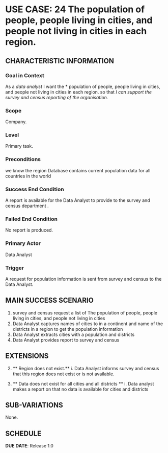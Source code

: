 # USE CASE: 24 The population of people, people living in cities, and people not living in cities in each region.

## CHARACTERISTIC INFORMATION

### Goal in Context

As a *data analyst* I want the *  population of people, people living in cities, and people not living in cities in each region. so that *I can support the survey and census reporting of the organisation.*

### Scope

Company.

### Level

Primary task.

### Preconditions

we know the region  Database contains current population data for all countries in the world

### Success End Condition

A report is available for the Data Analyst to provide to the survey and census department  .

### Failed End Condition

No report is produced.

### Primary Actor

Data Analyst

### Trigger

A request for population information is sent from survey and census to the Data Analyst.

## MAIN SUCCESS SCENARIO

1. survey and census request a list of The population of people, people living in cities, and people not living in cities
2. Data Analyst captures names of cities to in a continent and name of the districts in a region  to get the population information
3. Data Analyst  extracts cities  with a population  and districts
4. Data Analyst provides report to survey and census

## EXTENSIONS
2. ** Region does not  exist.**
   i. Data Analyst informs survey and census that this region does  not exist or is not available.

3. ** Data does not exist for all  cities and all districts **
   i. Data analyst makes a report on that no data is available for cities and districts


## SUB-VARIATIONS

None.

## SCHEDULE

**DUE DATE**: Release 1.0
